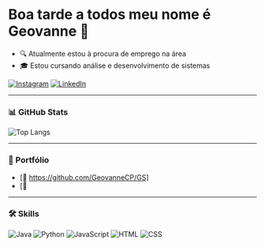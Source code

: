 # Boa tarde a todos meu nome é Geovanne 👋

- 🔍 Atualmente estou à procura de emprego na área  
- 🎓 Estou cursando análise e desenvolvimento de sistemas  

[![Instagram](https://img.shields.io/badge/Instagram-E4405F?style=for-the-badge&logo=instagram&logoColor=white)](https://instagram.com/seuusuario)
[![LinkedIn](https://img.shields.io/badge/LinkedIn-0077B5?style=for-the-badge&logo=linkedin&logoColor=white)](https://www.linkedin.com/in/geovanne-coneglian-775472353/)

---

### 📊 GitHub Stats
![Top Langs](https://github-readme-stats.vercel.app/api/top-langs/?username=GeovanneCP&layout=compact&theme=radical)

---

### 📂 Portfólio
- [📘 https://github.com/GeovanneCP/GS]
- [📘

---

### 🛠️ Skills
![Java](https://img.shields.io/badge/Java-orange?style=for-the-badge&logo=java&logoColor=white)
![Python](https://img.shields.io/badge/Python-blue?style=for-the-badge&logo=python&logoColor=white)
![JavaScript](https://img.shields.io/badge/JavaScript-yellow?style=for-the-badge&logo=javascript&logoColor=black)
![HTML](https://img.shields.io/badge/HTML-orange?style=for-the-badge&logo=html5&logoColor=white)
![CSS](https://img.shields.io/badge/CSS-blue?style=for-the-badge&logo=css3&logoColor=white)
